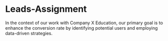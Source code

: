 # Leads-Assignment
In the context of our work with Company X Education, our primary goal is to enhance the conversion rate by identifying potential users and employing data-driven strategies.
